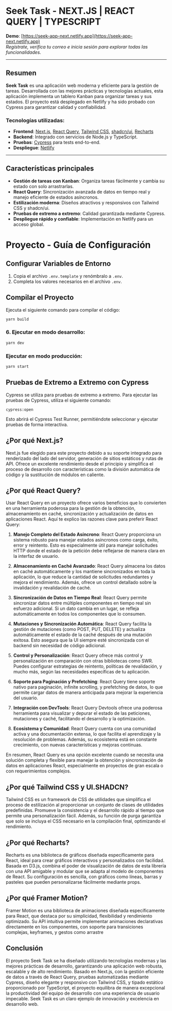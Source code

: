 # Seek Task - NEXT.JS | REACT QUERY | TYPESCRIPT

**Demo**: [https://seek-app-next.netlify.app](https://seek-app-next.netlify.app)  
*Regístrate, verifica tu correo e inicia sesión para explorar todas las funcionalidades.*

---

## Resumen

**Seek Task** es una aplicación web moderna y eficiente para la gestión de tareas. Desarrollada con las mejores prácticas y tecnologías actuales, esta aplicación implementa un tablero Kanban para organizar tareas y sus estados. El proyecto está desplegado en Netlify y ha sido probado con Cypress para garantizar calidad y confiabilidad.  

### Tecnologías utilizadas:
- **Frontend**: [Next.js](https://nextjs.org/), [React Query](https://tanstack.com/query), [Tailwind CSS](https://tailwindcss.com/), [shadcn/ui](https://ui.shadcn.dev/), [Recharts](https://recharts.org/)  
- **Backend**: Integrado con servicios de Node.js y TypeScript.
- **Pruebas**: [Cypress](https://www.cypress.io/) para tests end-to-end.
- **Despliegue**: [Netlify](https://www.netlify.com/)

---

## Características principales

- **Gestión de tareas con Kanban**: Organiza tareas fácilmente y cambia su estado con solo arrastrarlas.  
- **React Query**: Sincronización avanzada de datos en tiempo real y manejo eficiente de estados asíncronos.  
- **Estilización moderna**: Diseños atractivos y responsivos con Tailwind CSS y shadcn/ui.  
- **Pruebas de extremo a extremo**: Calidad garantizada mediante Cypress.  
- **Despliegue rápido y confiable**: Implementación en Netlify para un acceso global.  


# Proyecto - Guía de Configuración

## Configurar Variables de Entorno

1. Copia el archivo `.env.template` y renómbralo a `.env`.
2. Completa los valores necesarios en el archivo `.env`.

## Compilar el Proyecto

Ejecuta el siguiente comando para compilar el código:

```bash
yarn build
```



### 6. Ejecutar en modo desarrollo:

```bash
yarn dev

```
### Ejecutar en modo producción:

```bash
yarn start

```


## Pruebas de Extremo a Extremo con Cypress

Cypress se utiliza para pruebas de extremo a extremo. Para ejecutar las pruebas de Cypress, utiliza el siguiente comando:

```
cypress:open
```

Esto abrirá el Cypress Test Runner, permitiéndote seleccionar y ejecutar pruebas de forma interactiva.

## ¿Por qué Next.js?

Next.js fue elegido para este proyecto debido a su soporte integrado para renderizado del lado del servidor, generación de sitios estáticos y rutas de API. Ofrece un excelente rendimiento desde el principio y simplifica el proceso de desarrollo con características como la división automática de código y la sustitución de módulos en caliente.

## ¿Por qué React Query?

Usar React Query en un proyecto ofrece varios beneficios que lo convierten en una herramienta poderosa para la gestión de la obtención, almacenamiento en caché, sincronización y actualización de datos en aplicaciones React. Aquí te explico las razones clave para preferir React Query:

1. **Manejo Completo del Estado Asíncrono**:
   React Query proporciona un sistema robusto para manejar estados asíncronos como carga, éxito, error y reintento. Esto es especialmente útil para manejar solicitudes HTTP donde el estado de la petición debe reflejarse de manera clara en la interfaz de usuario.

2. **Almacenamiento en Caché Avanzado**:
   React Query almacena los datos en caché automáticamente y los mantiene sincronizados en toda la aplicación, lo que reduce la cantidad de solicitudes redundantes y mejora el rendimiento. Además, ofrece un control detallado sobre la invalidación y revalidación de caché.

3. **Sincronización de Datos en Tiempo Real**:
   React Query permite sincronizar datos entre múltiples componentes en tiempo real sin esfuerzo adicional. Si un dato cambia en un lugar, se refleja automáticamente en todos los componentes que lo consumen.

4. **Mutaciones y Sincronización Automática**:
   React Query facilita la gestión de mutaciones (como POST, PUT, DELETE) y actualiza automáticamente el estado de la caché después de una mutación exitosa. Esto asegura que la UI siempre esté sincronizada con el backend sin necesidad de código adicional.

5. **Control y Personalización**:
   React Query ofrece más control y personalización en comparación con otras bibliotecas como SWR. Puedes configurar estrategias de reintento, políticas de revalidación, y mucho más, según las necesidades específicas de tu aplicación.

6. **Soporte para Paginación y Prefetching**:
   React Query tiene soporte nativo para paginación, infinite scrolling, y prefetching de datos, lo que permite cargar datos de manera anticipada para mejorar la experiencia del usuario.

7. **Integración con DevTools**:
   React Query Devtools ofrece una poderosa herramienta para visualizar y depurar el estado de las peticiones, mutaciones y caché, facilitando el desarrollo y la optimización.

8. **Ecosistema y Comunidad**:
   React Query cuenta con una comunidad activa y una documentación extensa, lo que facilita el aprendizaje y la resolución de problemas. Además, su ecosistema está en constante crecimiento, con nuevas características y mejoras continuas.

En resumen, React Query es una opción excelente cuando se necesita una solución completa y flexible para manejar la obtención y sincronización de datos en aplicaciones React, especialmente en proyectos de gran escala o con requerimientos complejos.

## ¿Por qué Tailwind CSS y UI.SHADCN?

Tailwind CSS es un framework de CSS de utilidades que simplifica el proceso de estilización al proporcionar un conjunto de clases de utilidades predefinidas. Promueve la consistencia y el desarrollo rápido al tiempo que permite una personalización fácil. Además, su función de purga garantiza que solo se incluya el CSS necesario en la compilación final, optimizando el rendimiento.

## ¿Por qué Recharts?

Recharts es una biblioteca de gráficos diseñada específicamente para React, ideal para crear gráficos interactivos y personalizados con facilidad. Basada en D3.js, combina el poder de visualización de datos de esta librería con una API amigable y modular que se adapta al modelo de componentes de React. Su configuración es sencilla, con gráficos como líneas, barras y pasteles que pueden personalizarse fácilmente mediante props. 

## ¿Por qué Framer Motion?

Framer Motion es una biblioteca de animaciones diseñada específicamente para React, que destaca por su simplicidad, flexibilidad y rendimiento optimizado. Su API intuitiva permite implementar animaciones declarativas directamente en los componentes, con soporte para transiciones complejas, keyframes, y gestos como arrastre

## Conclusión

El proyecto Seek Task se ha diseñado utilizando tecnologías modernas y las mejores prácticas de desarrollo, garantizando una aplicación web robusta, escalable y de alto rendimiento. Basado en Next.js, con la gestión eficiente de datos a través de React Query, pruebas automatizadas mediante Cypress, diseño elegante y responsivo con Tailwind CSS, y tipado estático proporcionado por TypeScript, el proyecto equilibra de manera excepcional la productividad del equipo de desarrollo con una experiencia de usuario impecable. Seek Task es un claro ejemplo de innovación y excelencia en desarrollo web.